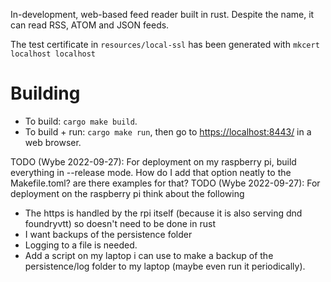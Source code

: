 In-development, web-based feed reader built in rust. Despite the name, it can read RSS, ATOM and JSON feeds.

The test certificate in `resources/local-ssl` has been generated with `mkcert localhost localhost`

# Building
- To build: `cargo make build`.
- To build + run: `cargo make run`, then go to [https://localhost:8443/](https://localhost:8443/) in a web browser.


TODO (Wybe 2022-09-27): For deployment on my raspberry pi, build everything in --release mode. How do I add that option neatly to the Makefile.toml? are there examples for that?
TODO (Wybe 2022-09-27): For deployment on the raspberry pi think about the following
  - The https is handled by the rpi itself (because it is also serving dnd foundryvtt) so doesn't need to be done in rust
  - I want backups of the persistence folder
  - Logging to a file is needed.
  - Add a script on my laptop i can use to make a backup of the persistence/log folder to my laptop (maybe even run it periodically).